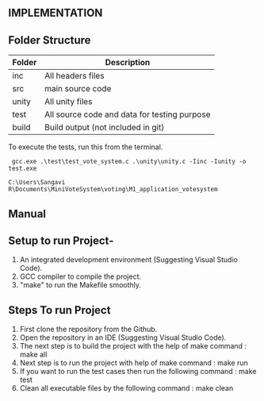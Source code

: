 ## IMPLEMENTATION

## Folder Structure

| Folder        |                Description                  |
| ------------- | -------------                               |
| inc           | All headers files                           |
| src           | main source code                            |
| unity         | All unity files                             |
| test          | All source code and data for testing purpose|
| build         | Build output (not included in git)          |

To execute the tests, run this from the terminal.

` gcc.exe .\test\test_vote_system.c .\unity\unity.c -Iinc -Iunity -o test.exe`

`C:\Users\Sangavi R\Documents\MiniVoteSystem\voting\M1_application_votesystem`

## Manual

## Setup to run Project-
1. An integrated development environment (Suggesting Visual Studio Code).
2. GCC compiler to compile the project.
3. "make" to run the Makefile smoothly.

## Steps To run Project
1. First clone the repository from the Github.
2. Open the repository in an IDE (Suggesting Visual Studio Code).
3. The next step is to build the project with the help of make command :
make all
4. Next step is to run the project with help of make command :
make run
5. If you want to run the test cases then run the following command :
make test
6. Clean all executable files by the following command :
make clean